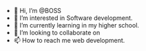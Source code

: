 - 👋 Hi, I’m @BOSS
- 👀 I’m interested in Software development.
- 🌱 I’m currently learning in my higher school.
- 💞️ I’m looking to collaborate on 
- 📫 How to reach me web development.

<!---
terabaap3200/terabaap3200 is a ✨ special ✨ repository because its `README.md` (this file) appears on your GitHub profile.
You can click the Preview link to take a look at your changes.
--->
